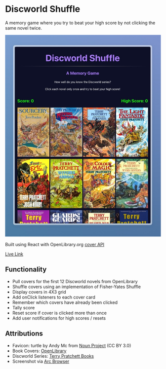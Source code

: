 # Discworld Shuffle

A memory game where you try to beat your high score by not clicking the same novel twice.

![Screenshot of Discworld Shuffle](/src/assets/Discworld%20Shuffle.jpeg)

Built using React with OpenLibrary.org [cover API](https://openlibrary.org/dev/docs/api/covers)

[Live Link](https://discworldshuffle.netlify.app/)

## Functionality

- Pull covers for the first 12 Discworld novels from OpenLibrary
- Shuffle covers using an implementation of Fisher-Yates Shuffle
- Display covers in 4X3 grid
- Add onClick listeners to each cover card
- Remember which covers have already been clicked
- Tally score
- Reset score if cover is clicked more than once
- Add user notifications for high scores / resets

## Attributions
- Favicon: turtle by Andy Mc from [Noun Project](https://thenounproject.com/browse/icons/term/turtle/ "turtle Icons") (CC BY 3.0)
- Book Covers: [OpenLibrary](https://openlibrary.org)
- Discworld Series: [Terry Pratchett Books](https://www.terrypratchettbooks.com/)
- Screenshot via [Arc Browser](https://arc.net)
